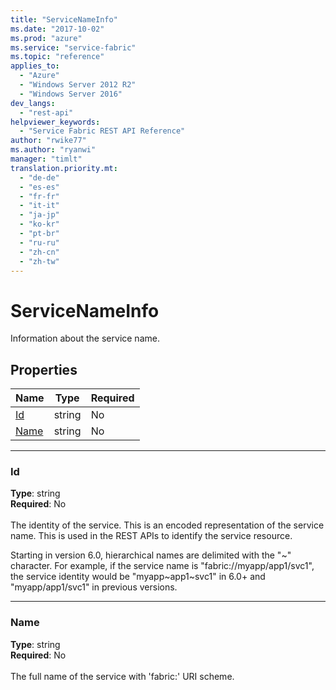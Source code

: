 ```yaml
---
title: "ServiceNameInfo"
ms.date: "2017-10-02"
ms.prod: "azure"
ms.service: "service-fabric"
ms.topic: "reference"
applies_to: 
  - "Azure"
  - "Windows Server 2012 R2"
  - "Windows Server 2016"
dev_langs: 
  - "rest-api"
helpviewer_keywords: 
  - "Service Fabric REST API Reference"
author: "rwike77"
ms.author: "ryanwi"
manager: "timlt"
translation.priority.mt: 
  - "de-de"
  - "es-es"
  - "fr-fr"
  - "it-it"
  - "ja-jp"
  - "ko-kr"
  - "pt-br"
  - "ru-ru"
  - "zh-cn"
  - "zh-tw"
---
```

# ServiceNameInfo

Information about the service name.

## Properties
| Name | Type | Required |
| --- | --- | --- |
| [Id](#id) | string | No |
| [Name](#name) | string | No |

____
### Id
__Type__: string <br/>
__Required__: No<br/>
<br/>
The identity of the service. This is an encoded representation of the service name. This is used in the REST APIs to identify the service resource.

Starting in version 6.0, hierarchical names are delimited with the "~" character. For example, if the service name is "fabric://myapp/app1/svc1", the service identity would be "myapp~app1~svc1" in 6.0+ and "myapp/app1/svc1" in previous versions.


____
### Name
__Type__: string <br/>
__Required__: No<br/>
<br/>
The full name of the service with 'fabric:' URI scheme.
